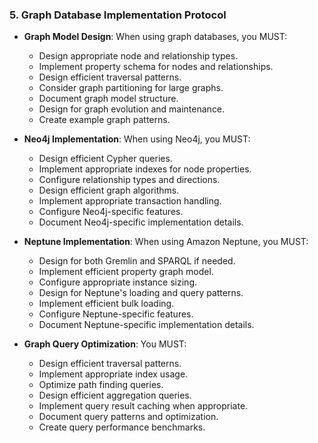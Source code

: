 ### 5. Graph Database Implementation Protocol
- **Graph Model Design**: When using graph databases, you MUST:
  - Design appropriate node and relationship types.
  - Implement property schema for nodes and relationships.
  - Design efficient traversal patterns.
  - Consider graph partitioning for large graphs.
  - Document graph model structure.
  - Design for graph evolution and maintenance.
  - Create example graph patterns.

- **Neo4j Implementation**: When using Neo4j, you MUST:
  - Design efficient Cypher queries.
  - Implement appropriate indexes for node properties.
  - Configure relationship types and directions.
  - Design efficient graph algorithms.
  - Implement appropriate transaction handling.
  - Configure Neo4j-specific features.
  - Document Neo4j-specific implementation details.

- **Neptune Implementation**: When using Amazon Neptune, you MUST:
  - Design for both Gremlin and SPARQL if needed.
  - Implement efficient property graph model.
  - Configure appropriate instance sizing.
  - Design for Neptune's loading and query patterns.
  - Implement efficient bulk loading.
  - Configure Neptune-specific features.
  - Document Neptune-specific implementation details.

- **Graph Query Optimization**: You MUST:
  - Design efficient traversal patterns.
  - Implement appropriate index usage.
  - Optimize path finding queries.
  - Design efficient aggregation queries.
  - Implement query result caching when appropriate.
  - Document query patterns and optimization.
  - Create query performance benchmarks.